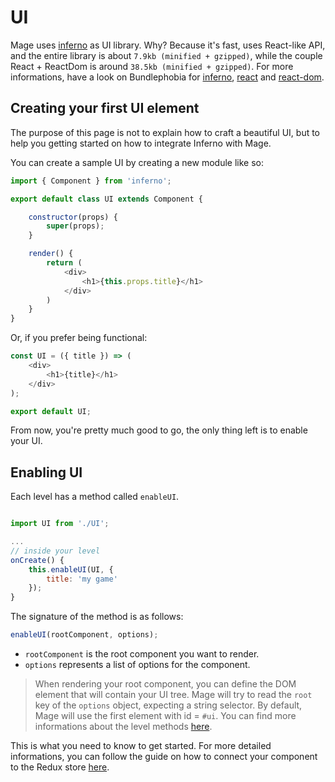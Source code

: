 # UI

Mage uses [inferno](https://infernojs.org/) as UI library. Why? Because it's fast, uses React-like API, and the entire library is about `7.9kb (minified + gzipped)`, while the couple React + ReactDom is around `38.5kb (minified + gzipped)`. For more informations, have a look on Bundlephobia for [inferno](https://bundlephobia.com/result?p=inferno@7.4.2), [react](https://bundlephobia.com/result?p=react@16.13.1) and [react-dom](https://bundlephobia.com/result?p=react-dom@16.13.1).

## Creating your first UI element

The purpose of this page is not to explain how to craft a beautiful UI, but to help you getting started on how to integrate Inferno with Mage.

You can create a sample UI by creating a new module like so:

```js
import { Component } from 'inferno';

export default class UI extends Component {

    constructor(props) {
        super(props);
    }

    render() {
        return (
            <div>
                <h1>{this.props.title}</h1>
            </div>
        )
    }
}
```

Or, if you prefer being functional:

```js
const UI = ({ title }) => (
    <div>
        <h1>{title}</h1>
    </div>
);

export default UI;
```

From now, you're pretty much good to go, the only thing left is to enable your UI.

## Enabling UI

Each level has a method called `enableUI`.

```js

import UI from './UI';

...
// inside your level
onCreate() {
    this.enableUI(UI, {
        title: 'my game'
    });
}
```

The signature of the method is as follows:
```js
enableUI(rootComponent, options);
```

- `rootComponent` is the root component you want to render.
- `options` represents a list of options for the component.

> When rendering your root component, you can define the DOM element that will contain your UI tree. Mage will try to read the `root` key of the `options` object, expecting a string selector. By default, Mage will use the first element with id = `#ui`. You can find more informations about the level methods [here](/engine/advanced/level.md).

This is what you need to know to get started. For more detailed informations, you can follow the guide on how to connect your component to the Redux store [here](/engine/advanced/state_management.md).